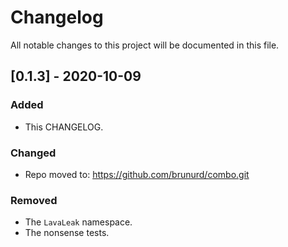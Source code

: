 # Changelog
All notable changes to this project will be documented in this file.

## [0.1.3] - 2020-10-09
### Added
- This CHANGELOG.

### Changed
- Repo moved to: https://github.com/brunurd/combo.git

### Removed
- The `LavaLeak` namespace.
- The nonsense tests.
